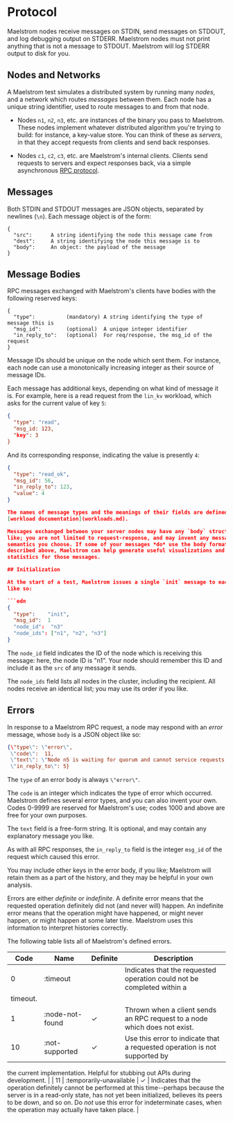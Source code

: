 # Protocol

Maelstrom nodes receive messages on STDIN, send messages on STDOUT, and log
debugging output on STDERR. Maelstrom nodes must not print anything that is not
a message to STDOUT. Maelstrom will log STDERR output to disk for you.

## Nodes and Networks

A Maelstrom test simulates a distributed system by running many *nodes*, and a
network which routes *messages* between them. Each node has a unique string
identifier, used to route messages to and from that node.

- Nodes `n1`, `n2`, `n3`, etc. are instances of the binary you pass to
  Maelstrom. These nodes implement whatever distributed algorithm you're trying
  to build: for instance, a key-value store. You can think of these as
  *servers*, in that they accept requests from clients and send back responses.

- Nodes `c1`, `c2`, `c3`, etc. are Maelstrom's internal clients. Clients send
  requests to servers and expect responses back, via a simple asynchronous [RPC
  protocol](#message-bodies).

## Messages

Both STDIN and STDOUT messages are JSON objects, separated by newlines (`\n`). Each message object is of the form:

```edn
{
  "src":      A string identifying the node this message came from
  "dest":     A string identifying the node this message is to
  "body":     An object: the payload of the message
}
```

## Message Bodies

RPC messages exchanged with Maelstrom's clients have bodies with the following
reserved keys:

```edn
{
  "type":          (mandatory) A string identifying the type of message this is
  "msg_id":        (optional)  A unique integer identifier
  "in_reply_to":   (optional)  For req/response, the msg_id of the request
}
```

Message IDs should be unique on the node which sent them. For instance, each
node can use a monotonically increasing integer as their source of message IDs.



Each message has additional keys, depending on what kind of message it is. For
example, here is a read request from the `lin_kv` workload, which asks for the
current value of key `5`:

```json
{
  "type": "read",
  "msg_id: 123,
  "key": 3
}
```

And its corresponding response, indicating the value is presently `4`:

```json
{
  "type": "read_ok",
  "msg_id": 56,
  "in_reply_to": 123,
  "value": 4
}

The names of message types and the meanings of their fields are defined in the
[workload documentation](workloads.md).

Messages exchanged between your server nodes may have any `body` structure you
like; you are not limited to request-response, and may invent any message
semantics you choose. If some of your messages *do* use the body format
described above, Maelstrom can help generate useful visualizations and
statistics for those messages.

## Initialization

At the start of a test, Maelstrom issues a single `init` message to each node,
like so:

```edn
{
  "type":    "init",
  "msg_id":  1
  "node_id":  "n3"
  "node_ids": ["n1", "n2", "n3"]
}
```

The `node_id` field indicates the ID of the node which is receiving this
message: here, the node ID is "n1". Your node should remember this ID and
include it as the `src` of any message it sends.

The `node_ids` field lists all nodes in the cluster, including the recipient.
All nodes receive an identical list; you may use its order if you like.

## Errors

In response to a Maelstrom RPC request, a node may respond with an *error*
message, whose `body` is a JSON object like so:

```json
{\"type\": \"error\",
 \"code\":  11,
 \"text\": \"Node n5 is waiting for quorum and cannot service requests yet\",
 \"in_reply_to\": 5}
```

The `type` of an error body is always `\"error\"`.

The `code` is an integer which indicates the type of error which occurred.
Maelstrom defines several error types, and you can also invent your own.
Codes 0-9999 are reserved for Maelstrom's use; codes 1000 and above are free
for your own purposes.

The `text` field is a free-form string. It is optional, and may contain any
explanatory message you like.

As with all RPC responses, the `in_reply_to` field is the integer `msg_id` of
the request which caused this error.

You may include other keys in the error body, if you like; Maelstrom will
retain them as a part of the history, and they may be helpful in your own
analysis.

Errors are either *definite* or *indefinite*. A definite error means that the
requested operation definitely did not (and never will) happen. An indefinite
error means that the operation might have happened, or might never happen, or
might happen at some later time. Maelstrom uses this information to interpret
histories correctly.

The following table lists all of Maelstrom's defined errors.



| Code | Name | Definite | Description |
| ---- | ---- | -------- | ----------- |
| 0 | :timeout |   | Indicates that the requested operation could not be completed within a
  timeout. |
| 1 | :node-not-found | ✓ | Thrown when a client sends an RPC request to a node which does not exist. |
| 10 | :not-supported | ✓ | Use this error to indicate that a requested operation is not supported by
  the current implementation. Helpful for stubbing out APIs during
  development. |
| 11 | :temporarily-unavailable | ✓ | Indicates that the operation definitely cannot be performed at this
  time--perhaps because the server is in a read-only state, has not yet been
  initialized, believes its peers to be down, and so on. Do *not* use this
  error for indeterminate cases, when the operation may actually have taken
  place. |
